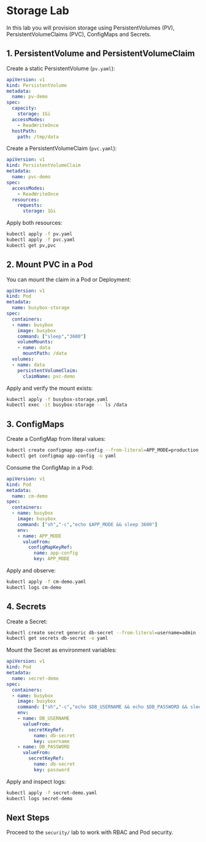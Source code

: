 # Storage Lab

In this lab you will provision storage using PersistentVolumes (PV), PersistentVolumeClaims (PVC), ConfigMaps and Secrets.

## 1. PersistentVolume and PersistentVolumeClaim

Create a static PersistentVolume (`pv.yaml`):

```yaml
apiVersion: v1
kind: PersistentVolume
metadata:
  name: pv-demo
spec:
  capacity:
    storage: 1Gi
  accessModes:
    - ReadWriteOnce
  hostPath:
    path: /tmp/data
```

Create a PersistentVolumeClaim (`pvc.yaml`):

```yaml
apiVersion: v1
kind: PersistentVolumeClaim
metadata:
  name: pvc-demo
spec:
  accessModes:
    - ReadWriteOnce
  resources:
    requests:
      storage: 1Gi
```

Apply both resources:

```bash
kubectl apply -f pv.yaml
kubectl apply -f pvc.yaml
kubectl get pv,pvc
```

## 2. Mount PVC in a Pod

You can mount the claim in a Pod or Deployment:

```yaml
apiVersion: v1
kind: Pod
metadata:
  name: busybox-storage
spec:
  containers:
  - name: busybox
    image: busybox
    command: ["sleep","3600"]
    volumeMounts:
    - name: data
      mountPath: /data
  volumes:
  - name: data
    persistentVolumeClaim:
      claimName: pvc-demo
```

Apply and verify the mount exists:

```bash
kubectl apply -f busybox-storage.yaml
kubectl exec -it busybox-storage -- ls /data
```

## 3. ConfigMaps

Create a ConfigMap from literal values:

```bash
kubectl create configmap app-config --from-literal=APP_MODE=production --from-literal=LOG_LEVEL=info
kubectl get configmap app-config -o yaml
```

Consume the ConfigMap in a Pod:

```yaml
apiVersion: v1
kind: Pod
metadata:
  name: cm-demo
spec:
  containers:
  - name: busybox
    image: busybox
    command: ["sh","-c","echo $APP_MODE && sleep 3600"]
    env:
    - name: APP_MODE
      valueFrom:
        configMapKeyRef:
          name: app-config
          key: APP_MODE
```

Apply and observe:

```bash
kubectl apply -f cm-demo.yaml
kubectl logs cm-demo
```

## 4. Secrets

Create a Secret:

```bash
kubectl create secret generic db-secret --from-literal=username=admin --from-literal=password=Pa$$w0rd
kubectl get secrets db-secret -o yaml
```

Mount the Secret as environment variables:

```yaml
apiVersion: v1
kind: Pod
metadata:
  name: secret-demo
spec:
  containers:
  - name: busybox
    image: busybox
    command: ["sh","-c","echo $DB_USERNAME && echo $DB_PASSWORD && sleep 3600"]
    env:
    - name: DB_USERNAME
      valueFrom:
        secretKeyRef:
          name: db-secret
          key: username
    - name: DB_PASSWORD
      valueFrom:
        secretKeyRef:
          name: db-secret
          key: password
```

Apply and inspect logs:

```bash
kubectl apply -f secret-demo.yaml
kubectl logs secret-demo
```

## Next Steps

Proceed to the `security/` lab to work with RBAC and Pod security.
